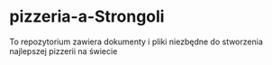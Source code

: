 # pizzeria-a-Strongoli
To repozytorium zawiera dokumenty i pliki niezbędne do stworzenia najlepszej pizzerii na świecie 
